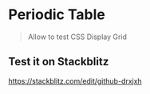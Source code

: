 # Periodic Table

> Allow to test CSS Display Grid

## Test it on Stackblitz
https://stackblitz.com/edit/github-drxjxh
